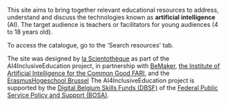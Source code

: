 
This site aims to bring together relevant educational resources to address, understand and discuss the technologies known as **artificial intelligence** (AI). The target audience is teachers or facilitators for young audiences (4 to 18 years old). 

To access the catalogue, go to the 'Search resources' tab.

The site was designed by [la Scientothèque](https://www.lascientotheque.be/) as part of the AI4InclusiveEducation project, in partnership with [BeMaker](http://www.bemaker.eu/), [the Institute of Artificial Intelligence for the Common Good FARI](https://fari.brussels/), and the [ErasmusHogeschool Brussel](https://www.erasmushogeschool.be/nl) The AI4InclusiveEducation project is supported by the [Digital Belgium Skills Funds (DBSF)](https://dt.bosa.be/fr/dbsf2021) of the [Federal Public Service Policy and Support (BOSA)](https://dt.bosa.be/fr). 
